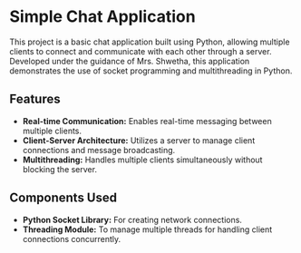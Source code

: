 # Simple Chat Application

This project is a basic chat application built using Python, allowing multiple clients to connect and communicate with each other through a server. Developed under the guidance of Mrs. Shwetha, this application demonstrates the use of socket programming and multithreading in Python.

## Features

- **Real-time Communication:** Enables real-time messaging between multiple clients.
- **Client-Server Architecture:** Utilizes a server to manage client connections and message broadcasting.
- **Multithreading:** Handles multiple clients simultaneously without blocking the server.

## Components Used

- **Python Socket Library:** For creating network connections.
- **Threading Module:** To manage multiple threads for handling client connections concurrently.
